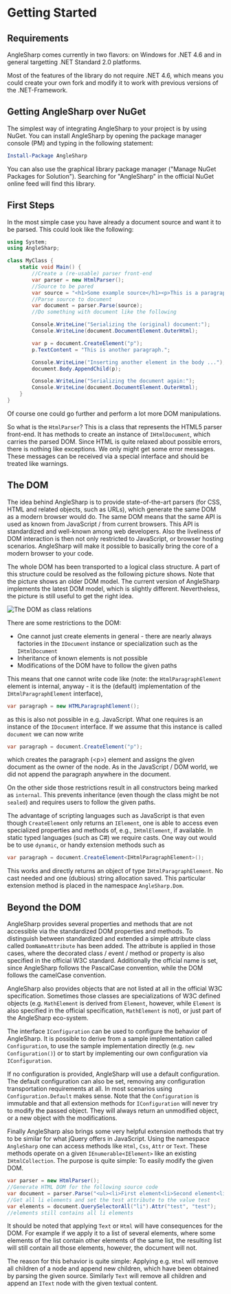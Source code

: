 # Getting Started

## Requirements

AngleSharp comes currently in two flavors: on Windows for .NET 4.6 and in general targetting .NET Standard 2.0 platforms.

Most of the features of the library do not require .NET 4.6, which means you could create your own fork and modify it to work with previous versions of the .NET-Framework.

## Getting AngleSharp over NuGet

The simplest way of integrating AngleSharp to your project is by using NuGet. You can install AngleSharp by opening the package manager console (PM) and typing in the following statement:

```ps1
Install-Package AngleSharp
```

You can also use the graphical library package manager ("Manage NuGet Packages for Solution"). Searching for "AngleSharp" in the official NuGet online feed will find this library.

## First Steps

In the most simple case you have already a document source and want it to be parsed. This could look like the following:

```c#
using System;
using AngleSharp;

class MyClass {
    static void Main() {
        //Create a (re-usable) parser front-end
        var parser = new HtmlParser();
        //Source to be pared
        var source = "<h1>Some example source</h1><p>This is a paragraph element";
        //Parse source to document
        var document = parser.Parse(source);
        //Do something with document like the following

        Console.WriteLine("Serializing the (original) document:");
        Console.WriteLine(document.DocumentElement.OuterHtml);

        var p = document.CreateElement("p");
        p.TextContent = "This is another paragraph.";

        Console.WriteLine("Inserting another element in the body ...");
        document.Body.AppendChild(p);

        Console.WriteLine("Serializing the document again:");
        Console.WriteLine(document.DocumentElement.OuterHtml);
    }
}
```

Of course one could go further and perform a lot more DOM manipulations.

So what is the `HtmlParser`? This is a class that represents the HTML5 parser front-end. It has methods to create an instance of `IHtmlDocument`, which carries the parsed DOM. Since HTML is quite relaxed about possible errors, there is nothing like exceptions. We only might get some error messages. These messages can be received via a special interface and should be treated like warnings.

## The DOM

The idea behind AngleSharp is to provide state-of-the-art parsers (for CSS, HTML and related objects, such as URLs), which generate the same DOM as a modern browser would do. The same DOM means that the same API is used as known from JavaScript / from current browsers. This API is standardized and well-known among web developers. Also the liveliness of DOM interaction is then not only restricted to JavaScript, or browser hosting scenarios. AngleSharp will make it possible to basically bring the core of a modern browser to your code.

The whole DOM has been transported to a logical class structure. A part of this structure could be resolved as the following picture shows. Note that the picture shows an older DOM model. The current version of AngleSharp implements the latest DOM model, which is slightly different. Nevertheless, the picture is still useful to get the right idea.

![The DOM as class relations](http://www.codeproject.com/KB/library/609053/dom.png)

There are some restrictions to the DOM:

- One cannot just create elements in general - there are nearly always factories in the `IDocument` instance or specialization such as the `IHtmlDocument`
- Inheritance of known elements is not possible
- Modifications of the DOM have to follow the given paths

This means that one cannot write code like (note: the `HtmlParagraphElement` element is internal, anyway - it is the (default) implementation of the `IHtmlParagraphElement` interface),

```c#
var paragraph = new HTMLParagraphElement();
```

as this is also not possible in e.g. JavaScript. What one requires is an instance of the `IDocument` interface. If we assume that this instance is called `document` we can now write

```c#
var paragraph = document.CreateElement("p");
```

which creates the paragraph (&lt;p&gt;) element and assigns the given document as the owner of the node. As in the JavaScript / DOM world, we did not append the paragraph anywhere in the document.

On the other side those restrictions result in all constructors being marked as `internal`. This prevents inheritance (even though the class might be not `sealed`) and requires users to follow the given paths.

The advantage of scripting languages such as JavaScript is that even though `CreateElement` only returns an `IElement`, one is able to access even specialized properties and methods of, e.g., `IHtmlElement`, if available. In static typed languages (such as C#) we require casts. One way out would be to use `dynamic`, or handy extension methods such as

```c#
var paragraph = document.CreateElement<IHtmlParagraphElement>();
```

This works and directly returns an object of type `IHtmlParagraphElement`. No cast needed and one (dubious) string allocation saved. This particular extension method is placed in the namespace `AngleSharp.Dom`.

## Beyond the DOM

AngleSharp provides several properties and methods that are not accessible via the standardized DOM properties and methods. To distinguish between standardized and extended a simple attribute class called `DomNameAttribute` has been added. The attribute is applied in those cases, where the decorated class / event / method or property is also specified in the official W3C standard. Additionally the official name is set, since AngleSharp follows the PascalCase convention, while the DOM follows the camelCase convention.

AngleSharp also provides objects that are not listed at all in the official W3C specification. Sometimes those classes are specializations of W3C defined objects (e.g. `MathElement` is derived from `Element`, however, while `Element` is also specified in the official specification, `MathElement` is not), or just part of the AngleSharp eco-system.

The interface `IConfiguration` can be used to configure the behavior of AngleSharp. It is possible to derive from a sample implementation called `Configuration`, to use the sample implementation directly (e.g. `new Configuration()`) or to start by implementing our own configuration via `IConfiguration`.

If no configuration is provided, AngleSharp will use a default configuration. The default configuration can also be set, removing any configuration transportation requirements at all. In most scenarios using `Configuration.Default` makes sense. Note that the `Configuration` is immutable and that all extension methods for `IConfiguration` will never try to modify the passed object. They will always return an unmodified object, or a new object with the modifications.

Finally AngleSharp also brings some very helpful extension methods that try to be similar for what jQuery offers in JavaScript. Using the namespace `AngleSharp` one can access methods like `Html`, `Css`, `Attr` or `Text`. These methods operate on a given `IEnumerable<IElement>` like an existing `IHtmlCollection`. The purpose is quite simple: To easily modify the given DOM.

```c#
var parser = new HtmlParser();
//Generate HTML DOM for the following source code
var document = parser.Parse("<ul><li>First element<li>Second element<li>third<li class=bla>Last");
//Get all li elements and set the test attribute to the value test
var elements = document.QuerySelectorAll("li").Attr("test", "test");
//elements still contains all li elements
```

It should be noted that applying `Text` or `Html` will have consequences for the DOM. For example if we apply it to a list of several elements, where some elements of the list contain other elements of the same list, the resulting list will still contain all those elements, however, the document will not.

The reason for this behavior is quite simple: Applying e.g. `Html` will remove all children of a node and append new children, which have been obtained by parsing the given source. Similarly `Text` will remove all children and append an `IText` node with the given textual content.
